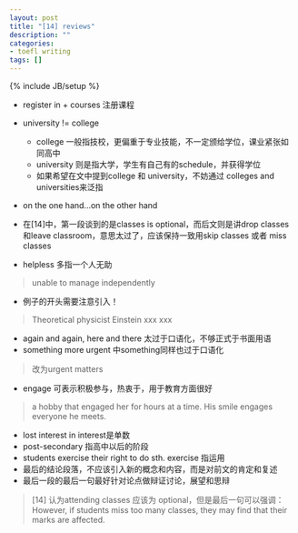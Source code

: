 ```yaml
---
layout: post
title: "[14] reviews"
description: ""
categories:
- toefl writing 
tags: []
---
```

{% include JB/setup %}


* register in + courses 注册课程

* university != college 
	* college 一般指技校，更偏重于专业技能，不一定颁给学位，课业紧张如同高中
	* university 则是指大学，学生有自己有的schedule，并获得学位
	* 如果希望在文中提到college 和 university，不妨通过 colleges and universities来泛指
	
* on the one hand...on the other hand
* 在[14]中，第一段谈到的是classes is optional，而后文则是讲drop classes和leave classroom，意思太过了，应该保持一致用skip classes 或者 miss classes
* helpless 多指一个人无助 
> unable to manage independently
* 例子的开头需要注意引入！
> Theoretical physicist Einstein xxx xxx
* again and again, here and there 太过于口语化，不够正式于书面用语
* something more urgent 中something同样也过于口语化
> 改为urgent matters
* engage 可表示积极参与，热衷于，用于教育方面很好
> a hobby that engaged her for hours at a time.
> His smile engages everyone he meets.
* lost interest in interest是单数
* post-secondary 指高中以后的阶段
* students exercise their right to do sth. exercise 指运用
* 最后的结论段落，不应该引入新的概念和内容，而是对前文的肯定和复述
* 最后一段的最后一句最好针对论点做辩证讨论，展望和思辩
> [14] 认为attending classes 应该为 optional，但是最后一句可以强调：
> However, if students miss too many classes, they may find that their marks are affected.